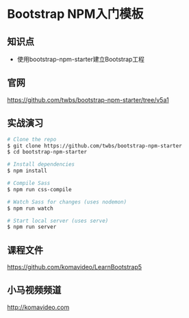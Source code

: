 Bootstrap NPM入门模板
====================

## 知识点

* 使用bootstrap-npm-starter建立Bootstrap工程

## 官网

https://github.com/twbs/bootstrap-npm-starter/tree/v5a1

## 实战演习

~~~bash
# Clone the repo
$ git clone https://github.com/twbs/bootstrap-npm-starter
$ cd bootstrap-npm-starter

# Install dependencies
$ npm install

# Compile Sass
$ npm run css-compile

# Watch Sass for changes (uses nodemon)
$ npm run watch

# Start local server (uses serve)
$ npm run server
~~~

## 课程文件

https://github.com/komavideo/LearnBootstrap5

## 小马视频频道

http://komavideo.com

